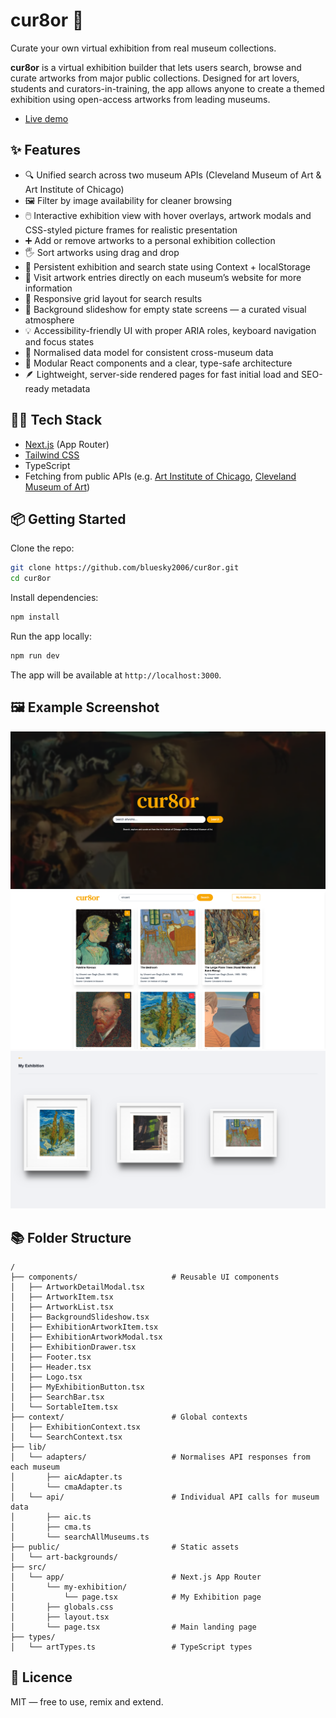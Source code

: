 # cur8or 🎨

Curate your own virtual exhibition from real museum collections.

**cur8or** is a virtual exhibition builder that lets users search, browse and curate artworks from major public collections. Designed for art lovers, students and curators-in-training, the app allows anyone to create a themed exhibition using open-access artworks from leading museums.

- [Live demo](cur8or.vercel.app)

## ✨ Features

- 🔍 Unified search across two museum APIs (Cleveland Museum of Art & Art Institute of Chicago)
- 🖼️ Filter by image availability for cleaner browsing
- 🖱️ Interactive exhibition view with hover overlays, artwork modals and CSS-styled picture frames for realistic presentation
- ➕ Add or remove artworks to a personal exhibition collection
- 🖐️ Sort artworks using drag and drop
- 💾 Persistent exhibition and search state using Context + localStorage
- 🔗 Visit artwork entries directly on each museum’s website for more information
- 🎨 Responsive grid layout for search results
- 🌙 Background slideshow for empty state screens — a curated visual atmosphere
- 💡 Accessibility-friendly UI with proper ARIA roles, keyboard navigation and focus states
- 🧠 Normalised data model for consistent cross-museum data
- 🧩 Modular React components and a clear, type-safe architecture
- 🪶 Lightweight, server-side rendered pages for fast initial load and SEO-ready metadata

## 🧑‍💻 Tech Stack

- [Next.js](https://nextjs.org/) (App Router)
- [Tailwind CSS](https://tailwindcss.com/)
- TypeScript
- Fetching from public APIs (e.g. [Art Institute of Chicago](https://api.artic.edu/docs/), [Cleveland Museum of Art](https://openaccess-api.clevelandart.org/))

## 📦 Getting Started

Clone the repo:

```bash
git clone https://github.com/bluesky2006/cur8or.git
cd cur8or
```

Install dependencies:

```bash
npm install
```

Run the app locally:

```bash
npm run dev
```

The app will be available at `http://localhost:3000`.

## 🖼️ Example Screenshot

![cur8or landing page](public/example-screenshot-1.png)
![cur8or search results](public/example-screenshot-2.png)
![cur8or My Exhibition page](public/example-screenshot-3.png)

## 📚 Folder Structure

```
/
├── components/                     # Reusable UI components
│   ├── ArtworkDetailModal.tsx
│   ├── ArtworkItem.tsx
│   ├── ArtworkList.tsx
│   ├── BackgroundSlideshow.tsx
│   ├── ExhibitionArtworkItem.tsx
│   ├── ExhibitionArtworkModal.tsx
│   ├── ExhibitionDrawer.tsx
│   ├── Footer.tsx
│   ├── Header.tsx
│   ├── Logo.tsx
│   ├── MyExhibitionButton.tsx
│   ├── SearchBar.tsx
│   └── SortableItem.tsx
├── context/                        # Global contexts
│   ├── ExhibitionContext.tsx
│   └── SearchContext.tsx
├── lib/
│   └── adapters/                   # Normalises API responses from each museum
│       ├── aicAdapter.ts
│       └── cmaAdapter.ts
│   └── api/                        # Individual API calls for museum data
│       ├── aic.ts
│       ├── cma.ts
│       └── searchAllMuseums.ts
├── public/                         # Static assets
│   └── art-backgrounds/
├── src/
│   └── app/                        # Next.js App Router
│       └── my-exhibition/
│           └── page.tsx            # My Exhibition page
│       ├── globals.css
│       ├── layout.tsx
│       └── page.tsx                # Main landing page
├── types/
│   └── artTypes.ts                 # TypeScript types
```

## 📄 Licence

MIT — free to use, remix and extend.
